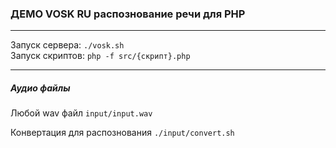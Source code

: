 <h3>ДЕМО VOSK RU распознование речи для PHP</h3>
<hr>
Запуск сервера:
<code>./vosk.sh</code><br>
Запуск скриптов:
<code>php -f src/{скрипт}.php</code>
<hr>
<h5>Аудио файлы</h5>
<p>Любой wav файл <code>input/input.wav</code></p>
<p>Конвертация для распознования <code>./input/convert.sh</code></p>